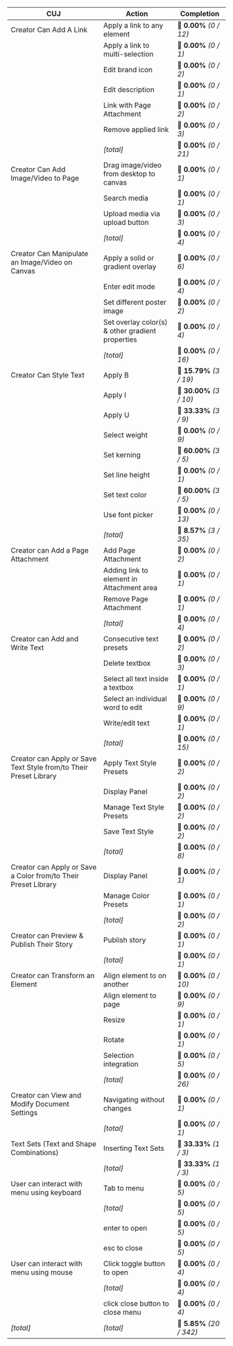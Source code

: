 | **CUJ**                                                           | **Action**                                       | **Completion**            |
| ----------------------------------------------------------------- | ------------------------------------------------ | ------------------------- |
| Creator Can Add A Link                                            | Apply a link to any element                      | 🚨 **0.00%** *(0 / 12)*   |
|                                                                   | Apply a link to multi-selection                  | 🚨 **0.00%** *(0 / 1)*    |
|                                                                   | Edit brand icon                                  | 🚨 **0.00%** *(0 / 2)*    |
|                                                                   | Edit description                                 | 🚨 **0.00%** *(0 / 1)*    |
|                                                                   | Link with Page Attachment                        | 🚨 **0.00%** *(0 / 2)*    |
|                                                                   | Remove applied link                              | 🚨 **0.00%** *(0 / 3)*    |
|                                                                   | *[total]*                                        | 🚨 **0.00%** *(0 / 21)*   |
| Creator Can Add Image/Video to Page                               | Drag image/video from desktop to canvas          | 🚨 **0.00%** *(0 / 1)*    |
|                                                                   | Search media                                     | 🚨 **0.00%** *(0 / 1)*    |
|                                                                   | Upload media via upload button                   | 🚨 **0.00%** *(0 / 3)*    |
|                                                                   | *[total]*                                        | 🚨 **0.00%** *(0 / 4)*    |
| Creator Can Manipulate an Image/Video on Canvas                   | Apply a solid or gradient overlay                | 🚨 **0.00%** *(0 / 6)*    |
|                                                                   | Enter edit mode                                  | 🚨 **0.00%** *(0 / 4)*    |
|                                                                   | Set different poster image                       | 🚨 **0.00%** *(0 / 2)*    |
|                                                                   | Set overlay color(s) & other gradient properties | 🚨 **0.00%** *(0 / 4)*    |
|                                                                   | *[total]*                                        | 🚨 **0.00%** *(0 / 16)*   |
| Creator Can Style Text                                            | Apply B                                          | 🚨 **15.79%** *(3 / 19)*  |
|                                                                   | Apply I                                          | 🚨 **30.00%** *(3 / 10)*  |
|                                                                   | Apply U                                          | 🚨 **33.33%** *(3 / 9)*   |
|                                                                   | Select weight                                    | 🚨 **0.00%** *(0 / 9)*    |
|                                                                   | Set kerning                                      | 🛴 **60.00%** *(3 / 5)*   |
|                                                                   | Set line height                                  | 🚨 **0.00%** *(0 / 1)*    |
|                                                                   | Set text color                                   | 🛴 **60.00%** *(3 / 5)*   |
|                                                                   | Use font picker                                  | 🚨 **0.00%** *(0 / 13)*   |
|                                                                   | *[total]*                                        | 🚨 **8.57%** *(3 / 35)*   |
| Creator can Add a Page Attachment                                 | Add Page Attachment                              | 🚨 **0.00%** *(0 / 2)*    |
|                                                                   | Adding link to element in Attachment area        | 🚨 **0.00%** *(0 / 1)*    |
|                                                                   | Remove Page Attachment                           | 🚨 **0.00%** *(0 / 1)*    |
|                                                                   | *[total]*                                        | 🚨 **0.00%** *(0 / 4)*    |
| Creator can Add and Write Text                                    | Consecutive text presets                         | 🚨 **0.00%** *(0 / 2)*    |
|                                                                   | Delete textbox                                   | 🚨 **0.00%** *(0 / 3)*    |
|                                                                   | Select all text inside a textbox                 | 🚨 **0.00%** *(0 / 1)*    |
|                                                                   | Select an individual word to edit                | 🚨 **0.00%** *(0 / 9)*    |
|                                                                   | Write/edit text                                  | 🚨 **0.00%** *(0 / 1)*    |
|                                                                   | *[total]*                                        | 🚨 **0.00%** *(0 / 15)*   |
| Creator can Apply or Save Text Style from/to Their Preset Library | Apply Text Style Presets                         | 🚨 **0.00%** *(0 / 2)*    |
|                                                                   | Display Panel                                    | 🚨 **0.00%** *(0 / 2)*    |
|                                                                   | Manage Text Style Presets                        | 🚨 **0.00%** *(0 / 2)*    |
|                                                                   | Save Text Style                                  | 🚨 **0.00%** *(0 / 2)*    |
|                                                                   | *[total]*                                        | 🚨 **0.00%** *(0 / 8)*    |
| Creator can Apply or Save a Color from/to Their Preset Library    | Display Panel                                    | 🚨 **0.00%** *(0 / 1)*    |
|                                                                   | Manage Color Presets                             | 🚨 **0.00%** *(0 / 1)*    |
|                                                                   | *[total]*                                        | 🚨 **0.00%** *(0 / 2)*    |
| Creator can Preview & Publish Their Story                         | Publish story                                    | 🚨 **0.00%** *(0 / 1)*    |
|                                                                   | *[total]*                                        | 🚨 **0.00%** *(0 / 1)*    |
| Creator can Transform an Element                                  | Align element to on another                      | 🚨 **0.00%** *(0 / 10)*   |
|                                                                   | Align element to page                            | 🚨 **0.00%** *(0 / 9)*    |
|                                                                   | Resize                                           | 🚨 **0.00%** *(0 / 1)*    |
|                                                                   | Rotate                                           | 🚨 **0.00%** *(0 / 1)*    |
|                                                                   | Selection integration                            | 🚨 **0.00%** *(0 / 5)*    |
|                                                                   | *[total]*                                        | 🚨 **0.00%** *(0 / 26)*   |
| Creator can View and Modify Document Settings                     | Navigating without changes                       | 🚨 **0.00%** *(0 / 1)*    |
|                                                                   | *[total]*                                        | 🚨 **0.00%** *(0 / 1)*    |
| Text Sets (Text and Shape Combinations)                           | Inserting Text Sets                              | 🚨 **33.33%** *(1 / 3)*   |
|                                                                   | *[total]*                                        | 🚨 **33.33%** *(1 / 3)*   |
| User can interact with menu using keyboard                        | Tab to menu                                      | 🚨 **0.00%** *(0 / 5)*    |
|                                                                   | *[total]*                                        | 🚨 **0.00%** *(0 / 5)*    |
|                                                                   | enter to open                                    | 🚨 **0.00%** *(0 / 5)*    |
|                                                                   | esc to close                                     | 🚨 **0.00%** *(0 / 5)*    |
| User can interact with menu using mouse                           | Click toggle button to open                      | 🚨 **0.00%** *(0 / 4)*    |
|                                                                   | *[total]*                                        | 🚨 **0.00%** *(0 / 4)*    |
|                                                                   | click close button to close menu                 | 🚨 **0.00%** *(0 / 4)*    |
| *\[total\]*                                                       | *\[total\]*                                      | 🚨 **5.85%** *(20 / 342)* |
